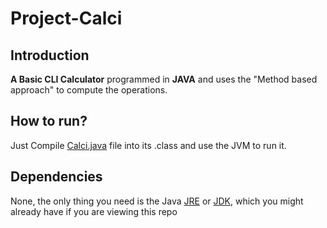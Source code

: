 # Project-Calci

## Introduction
**A Basic CLI Calculator** programmed in **JAVA** and uses the "Method based approach" to compute the operations.

## How to run?
Just Compile [Calci.java](Calci.java) file into its .class and use the JVM to run it.

## Dependencies
None, the only thing you need is the Java [JRE](https://www.java.com/en/) or [JDK](https://jdk.java.net/), which you might already have if you are viewing this repo